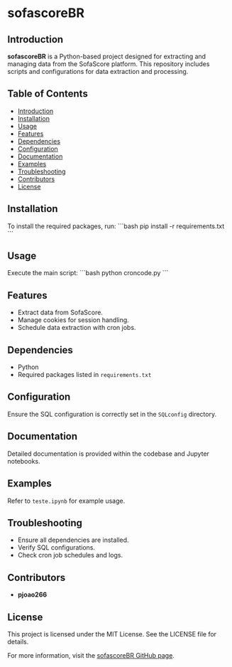 
# sofascoreBR

## Introduction
**sofascoreBR** is a Python-based project designed for extracting and managing data from the SofaScore platform. This repository includes scripts and configurations for data extraction and processing.

## Table of Contents
- [Introduction](#introduction)
- [Installation](#installation)
- [Usage](#usage)
- [Features](#features)
- [Dependencies](#dependencies)
- [Configuration](#configuration)
- [Documentation](#documentation)
- [Examples](#examples)
- [Troubleshooting](#troubleshooting)
- [Contributors](#contributors)
- [License](#license)

## Installation
To install the required packages, run:
\`\`\`bash
pip install -r requirements.txt
\`\`\`

## Usage
Execute the main script:
\`\`\`bash
python croncode.py
\`\`\`

## Features
- Extract data from SofaScore.
- Manage cookies for session handling.
- Schedule data extraction with cron jobs.

## Dependencies
- Python
- Required packages listed in `requirements.txt`

## Configuration
Ensure the SQL configuration is correctly set in the `SQLconfig` directory.

## Documentation
Detailed documentation is provided within the codebase and Jupyter notebooks.

## Examples
Refer to `teste.ipynb` for example usage.

## Troubleshooting
- Ensure all dependencies are installed.
- Verify SQL configurations.
- Check cron job schedules and logs.

## Contributors
- **pjoao266**

## License
This project is licensed under the MIT License. See the LICENSE file for details.

For more information, visit the [sofascoreBR GitHub page](https://github.com/pjoao266/sofascoreBR).
